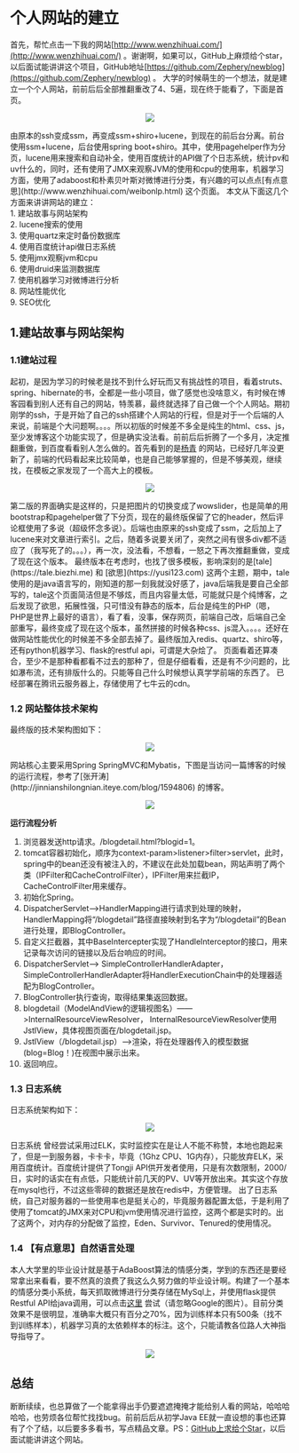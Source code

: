 # 个人网站的建立
首先，帮忙点击一下我的网站[http://www.wenzhihuai.com/](http://www.wenzhihuai.com/) 。谢谢啊，如果可以，GitHub上麻烦给个star，以后面试能讲讲这个项目，GitHub地址[https://github.com/Zephery/newblog](https://github.com/Zephery/newblog) 。
大学的时候萌生的一个想法，就是建立一个个人网站，前前后后全部推翻重改了4、5遍，现在终于能看了，下面是首页。
<div align="center">

![](http://ohlrxdl4p.bkt.clouddn.com/home.png?imageView2/2/w/600)

</div>
由原本的ssh变成ssm，再变成ssm+shiro+lucene，到现在的前后台分离。前台使用ssm+lucene，后台使用spring boot+shiro。其中，使用pagehelper作为分页，lucene用来搜索和自动补全，使用百度统计的API做了个日志系统，统计pv和uv什么的，同时，还有使用了JMX来观察JVM的使用和cpu的使用率，机器学习方面，使用了adaboost和朴素贝叶斯对微博进行分类，有兴趣的可以点点[有点意思](http://www.wenzhihuai.com/weibonlp.html) 这个页面。
本文从下面这几个方面来讲讲网站的建立：<br/>
1. 建站故事与网站架构<br/>
2. lucene搜索的使用<br/>
3. 使用quartz来定时备份数据库<br/>
4. 使用百度统计api做日志系统<br/>
5. 使用jmx观察jvm和cpu<br/>
6. 使用druid来监测数据库<br/>
7. 使用机器学习对微博进行分析<br/>
8. 网站性能优化<br/>
9. SEO优化<br/>

## 1.建站故事与网站架构
### 1.1建站过程
起初，是因为学习的时候老是找不到什么好玩而又有挑战性的项目，看着struts、spring、hibernate的书，全都是一些小项目，做了感觉也没啥意义，有时候在博客园看到别人还有自己的网站，特羡慕，最终就选择了自己做一个个人网站。期初刚学的ssh，于是开始了自己的ssh搭建个人网站的行程，但是对于一个后端的人来说，前端是个大问题啊。。。。所以初版的时候差不多全是纯生的html、css、js，至少发博客这个功能实现了，但是确实没法看。前前后后折腾了一个多月，决定推翻重做，到百度看看别人怎么做的。首先看到的是[杨青](http://www.yangqq.com/) 的网站，已经好几年没更新了，前端的代码看起来比较简单，也是自己能够掌握的，但是不够美观，继续找，在模板之家发现了一个高大上的模板。
<div align="center">

![](http://ohlrxdl4p.bkt.clouddn.com/joihfiohewifoheifahiauhvuia.png?imageView2/2/w/500)

</div>
第二版的界面确实是这样的，只是把图片的切换变成了wowslider，也是简单的用bootstrap和pagehelper做了下分页，现在的最终版保留了它的header，然后评论框使用了多说（超级怀念多说）。后端也由原来的ssh变成了ssm，之后加上了lucene来对文章进行索引。之后，随着多说要关闭了，突然之间有很多div都不适应了（我写死了的。。。），再一次，没法看，不想看，一怒之下再次推翻重做，变成了现在这个版本。
最终版本在考虑时，也找了很多模板，影响深刻的是[tale](https://tale.biezhi.me) 和 [欲思](https://yusi123.com) 这两个主题，期中，tale使用的是java语言写的，刚知道的那一刻我就没好感了，java后端我是要自己全部写的，tale这个页面简洁但是不够炫，而且内容量太低，可能就只是个纯博客，之后发现了欲思，拓展性强，只可惜没有静态的版本，后台是纯生的PHP（嗯，PHP是世界上最好的语言），看了看，没事，保存网页，前端自己改，后端自己全部重写，最终变成了现在这个版本，虽然拼接的时候各种css、js混入。。。。还好在做网站性能优化的时候差不多全部去掉了。最终版加入redis、quartz、shiro等，还有python机器学习、flask的restful api，可谓是大杂烩了。
页面看着还算凑合，至少不是那种看都看不过去的那种了，但是仔细看看，还是有不少问题的，比如瀑布流，还有排版什么的。只能等自己什么时候想认真学学前端的东西了。
已经部署在腾讯云服务器上，存储使用了七牛云的cdn。

### 1.2 网站整体技术架构
最终版的技术架构图如下：
<div align="center">

![](http://ohlrxdl4p.bkt.clouddn.com/awfawefwefwef.png)

</div>
网站核心主要采用Spring SpringMVC和Mybatis，下图是当访问一篇博客的时候的运行流程，参考了[张开涛](http://jinnianshilongnian.iteye.com/blog/1594806) 的博客。
<div align="center">

![](http://ohlrxdl4p.bkt.clouddn.com/awefaweagregrgbwerbwer.png)

</div>

**运行流程分析**<br/>
1. 浏览器发送http请求。/blogdetail.html?blogid=1。<br/>
2. tomcat容器初始化，顺序为context-param>listener>filter>servlet，此时，spring中的bean还没有被注入的，不建议在此处加载bean，网站声明了两个类（IPFilter和CacheControlFilter），IPFilter用来拦截IP，CacheControlFilter用来缓存。<br/>
3. 初始化Spring。<br/>
4. DispatcherServlet——>HandlerMapping进行请求到处理的映射，HandlerMapping将“/blogdetail”路径直接映射到名字为“/blogdetail”的Bean进行处理，即BlogController。<br/>
5. 自定义拦截器，其中BaseIntercepter实现了HandleInterceptor的接口，用来记录每次访问的链接以及后台响应的时间。<br/>
6. DispatcherServlet——> SimpleControllerHandlerAdapter，SimpleControllerHandlerAdapter将HandlerExecutionChain中的处理器适配为BlogController。<br/>
7. BlogController执行查询，取得结果集返回数据。<br/>
8. blogdetail（ModelAndView的逻辑视图名）——>InternalResourceViewResolver， InternalResourceViewResolver使用JstlView，具体视图页面在/blogdetail.jsp。<br/>
9. JstlView（/blogdetail.jsp）——>渲染，将在处理器传入的模型数据(blog=Blog！)在视图中展示出来。<br/>
10. 返回响应。<br/>

### 1.3 日志系统
日志系统架构如下：
<div align="center">

![](http://ohlrxdl4p.bkt.clouddn.com/awfawefwefawefwef.png)

</div>
日志系统<http://www.cnblogs.com/w1570631036/p/7429532.html> 曾经尝试采用过ELK，实时监控实在是让人不能不称赞，本地也跑起来了，但是一到服务器，卡卡卡，毕竟（1Ghz CPU、1G内存），只能放弃ELK，采用百度统计。百度统计提供了Tongji API供开发者使用，只是有次数限制，2000/日，实时的话实在有点低，只能统计前几天的PV、UV等开放出来。其实这个存放在mysql也行，不过这些零碎的数据还是放在redis中，方便管理。
出了日志系统，自己对服务器的一些使用率也是挺关心的，毕竟服务器配置太低，于是利用了使用了tomcat的JMX来对CPU和jvm使用情况进行监控，这两个都是实时的。出了这两个，对内存的分配做了监控，Eden、Survivor、Tenured的使用情况。<br/>

### 1.4 【有点意思】自然语言处理<br/>
本人大学里的毕业设计就是基于AdaBoost算法的情感分类，学到的东西还是要经常拿出来看看，要不然真的浪费了我这么久努力做的毕业设计啊。构建了一个基本的情感分类小系统，每天抓取微博进行分类存储在MySql上，并使用flask提供Restful API给java调用，可以点击[这里](http://www.wenzhihuai.com/weibonlp.html) 尝试（请忽略Google的图片）。目前分类效果不是很明显，准确率大概只有百分之70%，因为训练样本只有500条（找不到训练样本），机器学习真的太依赖样本的标注。这个，只能请教各位路人大神指导指导了。
<div align="center">

![](http://ohlrxdl4p.bkt.clouddn.com/QQ%E6%88%AA%E5%9B%BE20170825141127.png)

</div>

## 总结<br/>
断断续续，也总算做了一个能拿得出手仍要遮遮掩掩才能给别人看的网站，哈哈哈哈哈，也劳烦各位帮忙找找bug。前前后后从初学Java EE就一直设想的事也还算有了个了结，以后要多多看书，写点精品文章。PS：[GitHub上求给个Star](https://github.com/Zephery/newblog)，以后面试能讲讲这个网站。
